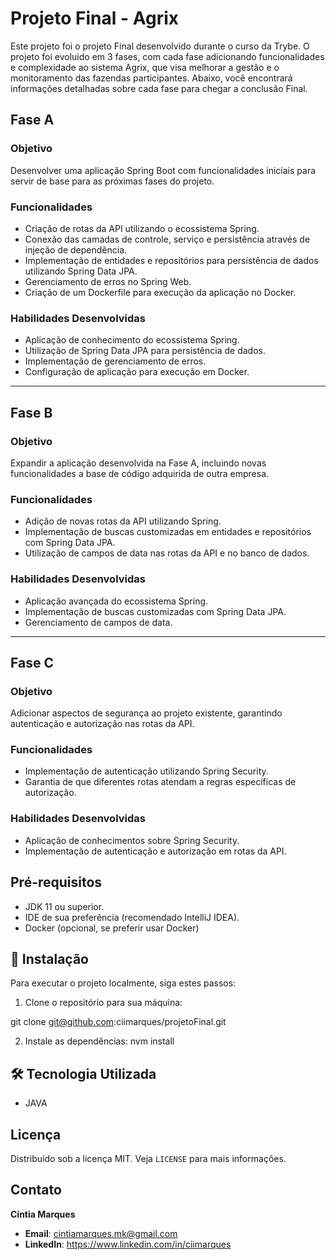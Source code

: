 # Projeto Final - Agrix

Este projeto foi o projeto Final desenvolvido durante o curso da Trybe. O projeto foi evoluido em 3 fases, com cada fase adicionando funcionalidades e complexidade ao sistema Agrix, que visa melhorar a gestão e o monitoramento das fazendas participantes. Abaixo, você encontrará informações detalhadas sobre cada fase para chegar a conclusão Final.

## Fase A

### Objetivo
Desenvolver uma aplicação Spring Boot com funcionalidades iniciais para servir de base para as próximas fases do projeto.

### Funcionalidades
- Criação de rotas da API utilizando o ecossistema Spring.
- Conexão das camadas de controle, serviço e persistência através de injeção de dependência.
- Implementação de entidades e repositórios para persistência de dados utilizando Spring Data JPA.
- Gerenciamento de erros no Spring Web.
- Criação de um Dockerfile para execução da aplicação no Docker.

### Habilidades Desenvolvidas
- Aplicação de conhecimento do ecossistema Spring.
- Utilização de Spring Data JPA para persistência de dados.
- Implementação de gerenciamento de erros.
- Configuração de aplicação para execução em Docker.

---

## Fase B

### Objetivo
Expandir a aplicação desenvolvida na Fase A, incluindo novas funcionalidades a base de código adquirida de outra empresa.

### Funcionalidades
- Adição de novas rotas da API utilizando Spring.
- Implementação de buscas customizadas em entidades e repositórios com Spring Data JPA.
- Utilização de campos de data nas rotas da API e no banco de dados.

### Habilidades Desenvolvidas
- Aplicação avançada do ecossistema Spring.
- Implementação de buscas customizadas com Spring Data JPA.
- Gerenciamento de campos de data.
---

## Fase C

### Objetivo
Adicionar aspectos de segurança ao projeto existente, garantindo autenticação e autorização nas rotas da API.

### Funcionalidades
- Implementação de autenticação utilizando Spring Security.
- Garantia de que diferentes rotas atendam a regras específicas de autorização.

### Habilidades Desenvolvidas
- Aplicação de conhecimentos sobre Spring Security.
- Implementação de autenticação e autorização em rotas da API.

## Pré-requisitos

- JDK 11 ou superior.
- IDE de sua preferência (recomendado IntelliJ IDEA).
- Docker (opcional, se preferir usar Docker)

## 🔧 Instalação

Para executar o projeto localmente, siga estes passos:

1. Clone o repositório para sua máquina:

git clone git@github.com:ciimarques/projetoFinal.git

2. Instale as dependências: nvm install

## 🛠 Tecnologia Utilizada

- JAVA

## Licença

Distribuído sob a licença MIT. Veja `LICENSE` para mais informações.

## Contato
 **Cíntia Marques** 
- **Email**:  cintiamarques.mk@gmail.com
- **LinkedIn**: https://www.linkedin.com/in/ciimarques 
